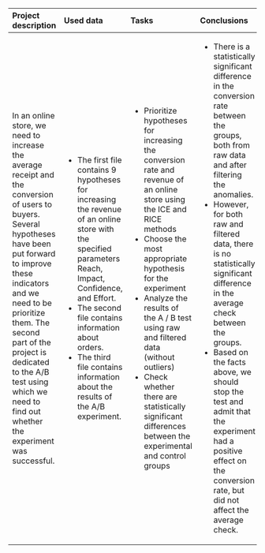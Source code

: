 Project description|Used data|Tasks|Conclusions|Libraries|
|:-|:-|:-|:-----|:-|
|In an online store, we need to increase the average receipt and the conversion of users to buyers. Several hypotheses have been put forward to improve these indicators and we need to be prioritize them. The second part of the project is dedicated to the A/B test using which we need to find out whether the experiment was successful. |<ul><li>The first file contains 9 hypotheses for increasing the revenue of an online store with the specified parameters Reach, Impact, Confidence, and Effort.</li><li>The second file contains information about orders.</li><li>The third file contains information about the results of the A/B experiment. </li></ul>|<ul><li>Prioritize hypotheses for increasing the conversion rate and revenue of an online store using the ICE and RICE methods</li><li>Choose the most appropriate hypothesis for the experiment</li><li>Analyze the results of the A / B test using raw and filtered data (without outliers)</li><li>Check whether there are statistically significant differences between the experimental and control groups</li></ul>|<ul><li>There is a statistically significant difference in the conversion rate between the groups, both from raw data and after filtering the anomalies. </li><li>However, for both raw and filtered data, there is no statistically significant difference in the average check between the groups.</li><li>Based on the facts above, we should stop the test and admit that the experiment had a positive effect on the conversion rate, but did not affect the average check.</li></ul>|<ul><li>pandas</li><li>matplotlib.pyplot</li><li>numpy</li><li>scipy.stats</li></ul>|
